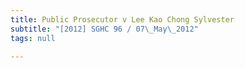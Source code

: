 ```yaml
---
title: Public Prosecutor v Lee Kao Chong Sylvester
subtitle: "[2012] SGHC 96 / 07\_May\_2012"
tags: null

---
```


